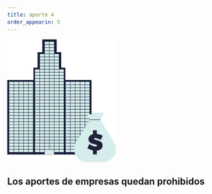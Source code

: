 ```yaml
---
title: aporte 4
order_appearin: 5
---
```

<section id="aporte-04">
  <div class="row">
    <div class="col-sm-6 col-md-6 hidden-xs">
      <img src="/img/05-empresas.png" class="img-responsive" alt="empresas">
    </div>
    <div class="col-sm-6 col-md-6">
      <h2>Los aportes de empresas quedan <span class="txt-rogelio">prohibidos</span></h2>
    </div>
  </div>
</section>